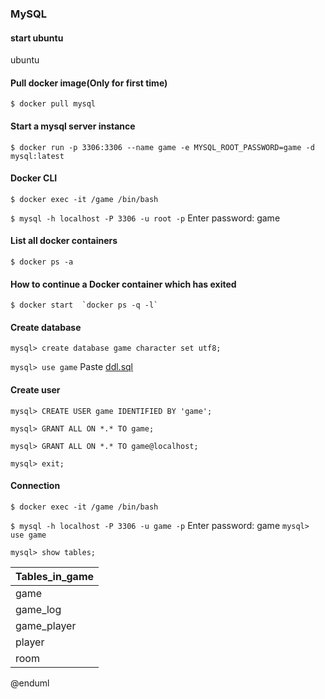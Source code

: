 ### MySQL
#### start ubuntu
ubuntu

#### Pull docker image(Only for first time)
`$ docker pull mysql`
#### Start a mysql server instance
`$ docker run -p 3306:3306 --name game -e MYSQL_ROOT_PASSWORD=game -d mysql:latest `

#### Docker CLI
`$ docker exec -it /game /bin/bash`

`$ mysql -h localhost -P 3306 -u root -p`
Enter password: game

#### List all docker containers
`$ docker ps -a`

#### How to continue a Docker container which has exited
```
$ docker start  `docker ps -q -l`
```

#### Create database
`mysql> create database game character set utf8;`

`mysql> use game`
Paste [ddl.sql](./ddl/ddl.sql)

#### Create user
`mysql> CREATE USER game IDENTIFIED BY 'game';`

`mysql> GRANT ALL ON *.* TO game;`

`mysql> GRANT ALL ON *.* TO game@localhost;`

`mysql> exit;`

#### Connection

`$ docker exec -it /game /bin/bash`

`$ mysql -h localhost -P 3306 -u game -p`
Enter password: game
`mysql> use game`

`mysql> show tables;`

| Tables_in_game |
|----------------|
| game           |
| game_log       |
| game_player    |
| player         |
| room           |


@enduml
